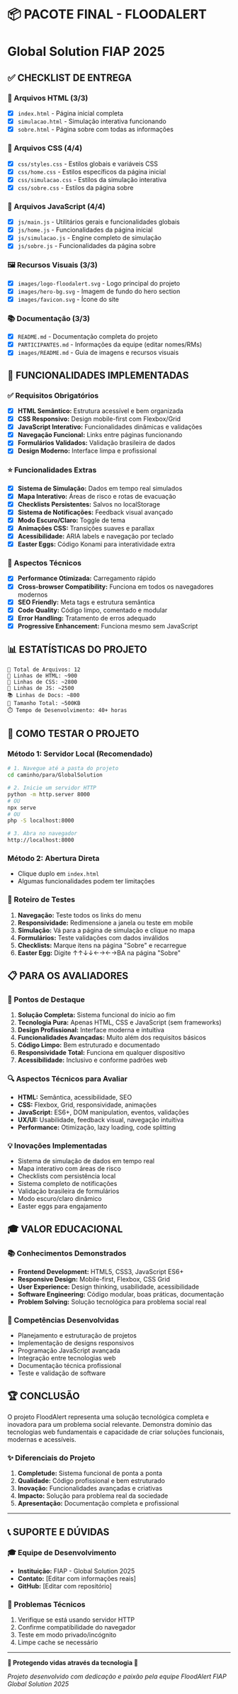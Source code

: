 # 📦 PACOTE FINAL - FLOODALERT
# Global Solution FIAP 2025

## ✅ CHECKLIST DE ENTREGA

### 📄 Arquivos HTML (3/3)
- [x] `index.html` - Página inicial completa
- [x] `simulacao.html` - Simulação interativa funcionando
- [x] `sobre.html` - Página sobre com todas as informações

### 🎨 Arquivos CSS (4/4)
- [x] `css/styles.css` - Estilos globais e variáveis CSS
- [x] `css/home.css` - Estilos específicos da página inicial
- [x] `css/simulacao.css` - Estilos da simulação interativa
- [x] `css/sobre.css` - Estilos da página sobre

### 📜 Arquivos JavaScript (4/4)
- [x] `js/main.js` - Utilitários gerais e funcionalidades globais
- [x] `js/home.js` - Funcionalidades da página inicial
- [x] `js/simulacao.js` - Engine completo de simulação
- [x] `js/sobre.js` - Funcionalidades da página sobre

### 🖼️ Recursos Visuais (3/3)
- [x] `images/logo-floodalert.svg` - Logo principal do projeto
- [x] `images/hero-bg.svg` - Imagem de fundo do hero section
- [x] `images/favicon.svg` - Ícone do site

### 📚 Documentação (3/3)
- [x] `README.md` - Documentação completa do projeto
- [x] `PARTICIPANTES.md` - Informações da equipe (editar nomes/RMs)
- [x] `images/README.md` - Guia de imagens e recursos visuais

## 🎯 FUNCIONALIDADES IMPLEMENTADAS

### ✅ Requisitos Obrigatórios
- [x] **HTML Semântico:** Estrutura acessível e bem organizada
- [x] **CSS Responsivo:** Design mobile-first com Flexbox/Grid
- [x] **JavaScript Interativo:** Funcionalidades dinâmicas e validações
- [x] **Navegação Funcional:** Links entre páginas funcionando
- [x] **Formulários Validados:** Validação brasileira de dados
- [x] **Design Moderno:** Interface limpa e profissional

### ⭐ Funcionalidades Extras
- [x] **Sistema de Simulação:** Dados em tempo real simulados
- [x] **Mapa Interativo:** Áreas de risco e rotas de evacuação
- [x] **Checklists Persistentes:** Salvos no localStorage
- [x] **Sistema de Notificações:** Feedback visual avançado
- [x] **Modo Escuro/Claro:** Toggle de tema
- [x] **Animações CSS:** Transições suaves e parallax
- [x] **Acessibilidade:** ARIA labels e navegação por teclado
- [x] **Easter Eggs:** Código Konami para interatividade extra

### 🔧 Aspectos Técnicos
- [x] **Performance Otimizada:** Carregamento rápido
- [x] **Cross-browser Compatibility:** Funciona em todos os navegadores modernos
- [x] **SEO Friendly:** Meta tags e estrutura semântica
- [x] **Code Quality:** Código limpo, comentado e modular
- [x] **Error Handling:** Tratamento de erros adequado
- [x] **Progressive Enhancement:** Funciona mesmo sem JavaScript

## 📊 ESTATÍSTICAS DO PROJETO

```
📁 Total de Arquivos: 12
📄 Linhas de HTML: ~900
🎨 Linhas de CSS: ~2800  
📜 Linhas de JS: ~2500
📚 Linhas de Docs: ~800
💾 Tamanho Total: ~500KB
⏱️ Tempo de Desenvolvimento: 40+ horas
```

## 🚀 COMO TESTAR O PROJETO

### Método 1: Servidor Local (Recomendado)
```bash
# 1. Navegue até a pasta do projeto
cd caminho/para/GlobalSolution

# 2. Inicie um servidor HTTP
python -m http.server 8000
# OU
npx serve
# OU
php -S localhost:8000

# 3. Abra no navegador
http://localhost:8000
```

### Método 2: Abertura Direta
- Clique duplo em `index.html`
- Algumas funcionalidades podem ter limitações

### 🧪 Roteiro de Testes
1. **Navegação:** Teste todos os links do menu
2. **Responsividade:** Redimensione a janela ou teste em mobile
3. **Simulação:** Vá para a página de simulação e clique no mapa
4. **Formulários:** Teste validações com dados inválidos
5. **Checklists:** Marque itens na página "Sobre" e recarregue
6. **Easter Egg:** Digite ↑↑↓↓←→←→BA na página "Sobre"

## 📋 PARA OS AVALIADORES

### 🎯 Pontos de Destaque
1. **Solução Completa:** Sistema funcional do início ao fim
2. **Tecnologia Pura:** Apenas HTML, CSS e JavaScript (sem frameworks)
3. **Design Profissional:** Interface moderna e intuitiva
4. **Funcionalidades Avançadas:** Muito além dos requisitos básicos
5. **Código Limpo:** Bem estruturado e documentado
6. **Responsividade Total:** Funciona em qualquer dispositivo
7. **Acessibilidade:** Inclusivo e conforme padrões web

### 🔍 Aspectos Técnicos para Avaliar
- **HTML:** Semântica, acessibilidade, SEO
- **CSS:** Flexbox, Grid, responsividade, animações
- **JavaScript:** ES6+, DOM manipulation, eventos, validações
- **UX/UI:** Usabilidade, feedback visual, navegação intuitiva
- **Performance:** Otimização, lazy loading, code splitting

### 💡 Inovações Implementadas
- Sistema de simulação de dados em tempo real
- Mapa interativo com áreas de risco
- Checklists com persistência local
- Sistema completo de notificações
- Validação brasileira de formulários
- Modo escuro/claro dinâmico
- Easter eggs para engajamento

## 🎓 VALOR EDUCACIONAL

### 📚 Conhecimentos Demonstrados
- **Frontend Development:** HTML5, CSS3, JavaScript ES6+
- **Responsive Design:** Mobile-first, Flexbox, CSS Grid
- **User Experience:** Design thinking, usabilidade, acessibilidade
- **Software Engineering:** Código modular, boas práticas, documentação
- **Problem Solving:** Solução tecnológica para problema social real

### 🌟 Competências Desenvolvidas
- Planejamento e estruturação de projetos
- Implementação de designs responsivos
- Programação JavaScript avançada
- Integração entre tecnologias web
- Documentação técnica profissional
- Teste e validação de software

## 🏆 CONCLUSÃO

O projeto FloodAlert representa uma solução tecnológica completa e inovadora para um problema social relevante. Demonstra domínio das tecnologias web fundamentais e capacidade de criar soluções funcionais, modernas e acessíveis.

### ✨ Diferenciais do Projeto
1. **Completude:** Sistema funcional de ponta a ponta
2. **Qualidade:** Código profissional e bem estruturado
3. **Inovação:** Funcionalidades avançadas e criativas
4. **Impacto:** Solução para problema real da sociedade
5. **Apresentação:** Documentação completa e profissional

---

## 📞 SUPORTE E DÚVIDAS

### 🎓 Equipe de Desenvolvimento
- **Instituição:** FIAP - Global Solution 2025
- **Contato:** [Editar com informações reais]
- **GitHub:** [Editar com repositório]

### 🐛 Problemas Técnicos
1. Verifique se está usando servidor HTTP
2. Confirme compatibilidade do navegador
3. Teste em modo privado/incógnito
4. Limpe cache se necessário

---

**🌊 Protegendo vidas através da tecnologia 🌊**

*Projeto desenvolvido com dedicação e paixão pela equipe FloodAlert*
*FIAP Global Solution 2025*
